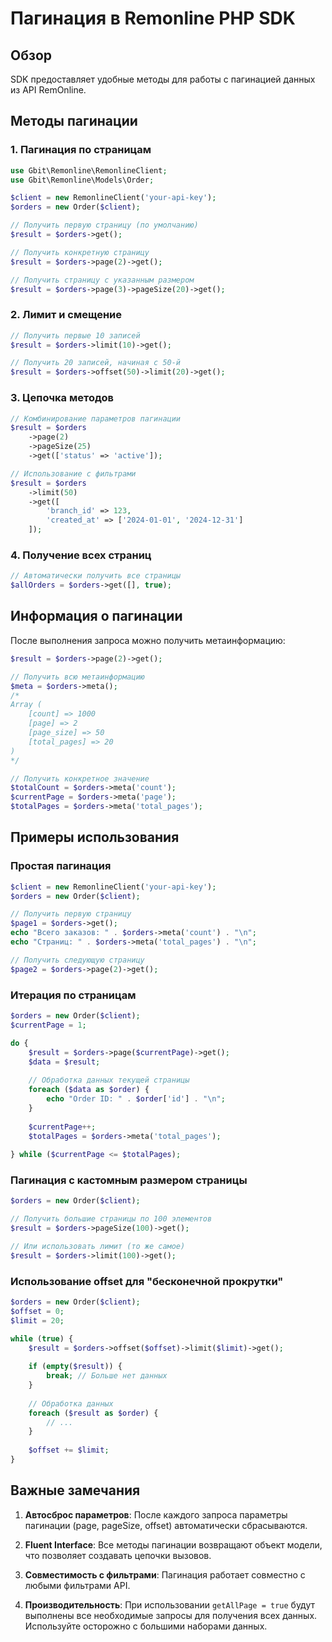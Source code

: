 # Пагинация в Remonline PHP SDK

## Обзор

SDK предоставляет удобные методы для работы с пагинацией данных из API RemOnline.

## Методы пагинации

### 1. Пагинация по страницам

```php
use Gbit\Remonline\RemonlineClient;
use Gbit\Remonline\Models\Order;

$client = new RemonlineClient('your-api-key');
$orders = new Order($client);

// Получить первую страницу (по умолчанию)
$result = $orders->get();

// Получить конкретную страницу
$result = $orders->page(2)->get();

// Получить страницу с указанным размером
$result = $orders->page(3)->pageSize(20)->get();
```

### 2. Лимит и смещение

```php
// Получить первые 10 записей
$result = $orders->limit(10)->get();

// Получить 20 записей, начиная с 50-й
$result = $orders->offset(50)->limit(20)->get();
```

### 3. Цепочка методов

```php
// Комбинирование параметров пагинации
$result = $orders
    ->page(2)
    ->pageSize(25)
    ->get(['status' => 'active']);

// Использование с фильтрами
$result = $orders
    ->limit(50)
    ->get([
        'branch_id' => 123,
        'created_at' => ['2024-01-01', '2024-12-31']
    ]);
```

### 4. Получение всех страниц

```php
// Автоматически получить все страницы
$allOrders = $orders->get([], true);
```

## Информация о пагинации

После выполнения запроса можно получить метаинформацию:

```php
$result = $orders->page(2)->get();

// Получить всю метаинформацию
$meta = $orders->meta();
/*
Array (
    [count] => 1000
    [page] => 2
    [page_size] => 50
    [total_pages] => 20
)
*/

// Получить конкретное значение
$totalCount = $orders->meta('count');
$currentPage = $orders->meta('page');
$totalPages = $orders->meta('total_pages');
```

## Примеры использования

### Простая пагинация

```php
$client = new RemonlineClient('your-api-key');
$orders = new Order($client);

// Получить первую страницу
$page1 = $orders->get();
echo "Всего заказов: " . $orders->meta('count') . "\n";
echo "Страниц: " . $orders->meta('total_pages') . "\n";

// Получить следующую страницу
$page2 = $orders->page(2)->get();
```

### Итерация по страницам

```php
$orders = new Order($client);
$currentPage = 1;

do {
    $result = $orders->page($currentPage)->get();
    $data = $result;
    
    // Обработка данных текущей страницы
    foreach ($data as $order) {
        echo "Order ID: " . $order['id'] . "\n";
    }
    
    $currentPage++;
    $totalPages = $orders->meta('total_pages');
    
} while ($currentPage <= $totalPages);
```

### Пагинация с кастомным размером страницы

```php
$orders = new Order($client);

// Получить большие страницы по 100 элементов
$result = $orders->pageSize(100)->get();

// Или использовать лимит (то же самое)
$result = $orders->limit(100)->get();
```

### Использование offset для "бесконечной прокрутки"

```php
$orders = new Order($client);
$offset = 0;
$limit = 20;

while (true) {
    $result = $orders->offset($offset)->limit($limit)->get();
    
    if (empty($result)) {
        break; // Больше нет данных
    }
    
    // Обработка данных
    foreach ($result as $order) {
        // ...
    }
    
    $offset += $limit;
}
```

## Важные замечания

1. **Автосброс параметров**: После каждого запроса параметры пагинации (page, pageSize, offset) автоматически сбрасываются.

2. **Fluent Interface**: Все методы пагинации возвращают объект модели, что позволяет создавать цепочки вызовов.

3. **Совместимость с фильтрами**: Пагинация работает совместно с любыми фильтрами API.

4. **Производительность**: При использовании `getAllPage = true` будут выполнены все необходимые запросы для получения всех данных. Используйте осторожно с большими наборами данных.
